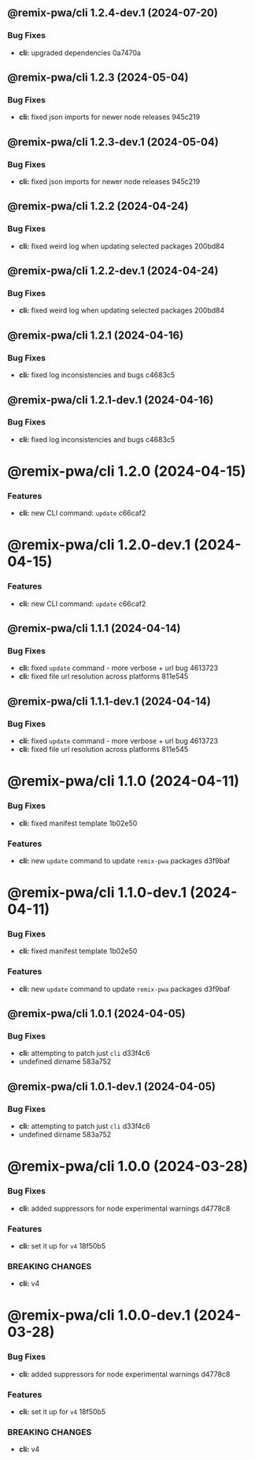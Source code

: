 ## @remix-pwa/cli 1.2.4-dev.1 (2024-07-20)


### Bug Fixes

* **cli:** upgraded dependencies 0a7470a

## @remix-pwa/cli 1.2.3 (2024-05-04)


### Bug Fixes

* **cli:** fixed json imports for newer node releases 945c219

## @remix-pwa/cli 1.2.3-dev.1 (2024-05-04)


### Bug Fixes

* **cli:** fixed json imports for newer node releases 945c219

## @remix-pwa/cli 1.2.2 (2024-04-24)


### Bug Fixes

* **cli:** fixed weird log when updating selected packages 200bd84

## @remix-pwa/cli 1.2.2-dev.1 (2024-04-24)


### Bug Fixes

* **cli:** fixed weird log when updating selected packages 200bd84

## @remix-pwa/cli 1.2.1 (2024-04-16)


### Bug Fixes

* **cli:** fixed log inconsistencies and bugs c4683c5

## @remix-pwa/cli 1.2.1-dev.1 (2024-04-16)


### Bug Fixes

* **cli:** fixed log inconsistencies and bugs c4683c5

# @remix-pwa/cli 1.2.0 (2024-04-15)


### Features

* **cli:** new CLI command: `update` c66caf2

# @remix-pwa/cli 1.2.0-dev.1 (2024-04-15)


### Features

* **cli:** new CLI command: `update` c66caf2

## @remix-pwa/cli 1.1.1 (2024-04-14)


### Bug Fixes

* **cli:** fixed `update` command - more verbose + url bug 4613723
* **cli:** fixed file url resolution across platforms 811e545

## @remix-pwa/cli 1.1.1-dev.1 (2024-04-14)


### Bug Fixes

* **cli:** fixed `update` command - more verbose + url bug 4613723
* **cli:** fixed file url resolution across platforms 811e545

# @remix-pwa/cli 1.1.0 (2024-04-11)


### Bug Fixes

* **cli:** fixed manifest template 1b02e50


### Features

* **cli:** new `update` command to update `remix-pwa` packages d3f9baf

# @remix-pwa/cli 1.1.0-dev.1 (2024-04-11)


### Bug Fixes

* **cli:** fixed manifest template 1b02e50


### Features

* **cli:** new `update` command to update `remix-pwa` packages d3f9baf

## @remix-pwa/cli 1.0.1 (2024-04-05)


### Bug Fixes

* **cli:** attempting to patch just `cli` d33f4c6
* undefined dirname 583a752

## @remix-pwa/cli 1.0.1-dev.1 (2024-04-05)


### Bug Fixes

* **cli:** attempting to patch just `cli` d33f4c6
* undefined dirname 583a752

# @remix-pwa/cli 1.0.0 (2024-03-28)


### Bug Fixes

* **cli:** added suppressors for node experimental warnings d4778c8


### Features

* **cli:** set it up for `v4` 18f50b5


### BREAKING CHANGES

* **cli:** v4

# @remix-pwa/cli 1.0.0-dev.1 (2024-03-28)


### Bug Fixes

* **cli:** added suppressors for node experimental warnings d4778c8


### Features

* **cli:** set it up for `v4` 18f50b5


### BREAKING CHANGES

* **cli:** v4
